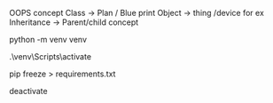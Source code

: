 OOPS concept
Class -> Plan / Blue print
Object -> thing /device for ex
Inheritance -> Parent/child concept

<!-- python venv setup -->
python -m venv venv

<!-- To run the activate file  -->
.\venv\Scripts\activate  

<!-- pip requirement file txt file -->
pip freeze > requirements.txt

<!-- deactivate for the deativation -->
deactivate